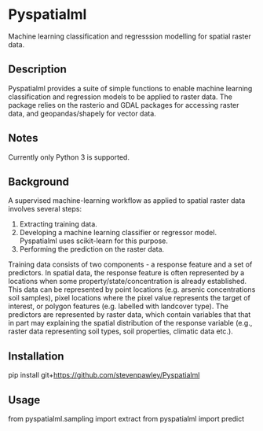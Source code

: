 # Pyspatialml
Machine learning classification and regresssion modelling for spatial raster data.

## Description
Pyspatialml provides a suite of simple functions to enable machine learning classification and regression models to be applied to raster data. The package relies on the rasterio and GDAL packages for accessing raster data, and geopandas/shapely for vector data.

## Notes

Currently only Python 3 is supported.

## Background

A supervised machine-learning workflow as applied to spatial raster data involves several steps:
1. Extracting training data.
2. Developing a machine learning classifier or regressor model. Pyspatialml uses scikit-learn for this purpose.
3. Performing the prediction on the raster data.

Training data consists of two components - a response feature and a set of predictors. In spatial data, the response feature is often represented by a locations when some property/state/concentration is already established. This data can be represented by point locations (e.g. arsenic concentrations soil samples), pixel locations where the pixel value represents the target of interest, or polygon features (e.g. labelled with landcover type). The predictors are represented by raster data, which contain variables that that in part may explaining the spatial distribution of the response variable (e.g., raster data representing soil types, soil properties, climatic data etc.).

## Installation

pip install git+https://github.com/stevenpawley/Pyspatialml

## Usage

from pyspatialml.sampling import extract
from pyspatialml import predict



